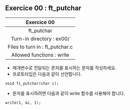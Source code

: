 ## Exercice 00 : ft_putchar

|Exercice 00|
|:---:|
|ft_putchar|
|Turn-in directory : ex00/|
|Files to turn in : ft_putchar.c|
|Allowed functions : write|

- 매개변수로 전달되는 문자를 표시하는 문자를 작성하세요.
- 프로토타입은 다음과 같이 선언합니다.

```
void fi_putchar(char c);
```

- 문자를 표시하려면 다음과 같이 write 함수를 사용해야 합니다.
```
write(1, &c, 1);
```
